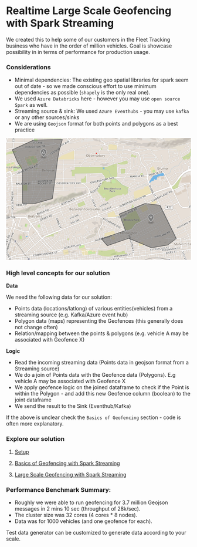 # Realtime Large Scale Geofencing with Spark Streaming

We created this to help some of our customers in the Fleet Tracking business who have in the order of million vehicles. Goal is showcase possibility in in terms of performance for production usage.

### Considerations
* Minimal dependencies: The existing geo spatial libraries for spark seem out of date - so we made conscious effort to use minimum dependencies as possible (`shapely` is the only real one).
* We used `Azure Databricks` here - however you may use `open source Spark` as well.
* Streaming source & sink: We used `Azure Eventhubs` - you may use `kafka` or any other sources/sinks
* We are using `Geojson` format for both points and polygons as a best practice 


![](resources/Geofences.png)

### High level concepts for our solution

__Data__

We need the following data for our solution:
* Points data (locations/latlong) of various entities(vehicles) from a streaming source (e.g. Kafka/Azure event hub)
* Polygon data (maps) representing the Geofences (this generally does not change often)
* Relation/mapping between the points & polygons (e.g. vehicle A may be associated with Geofence X)

__Logic__
* Read the incoming streaming data (Points data in geojson format from a Streaming source) 
* We do a join of Points data with the Geofence data (Polygons). E.g vehicle A may be associated with Geofence X
* We apply geofence logic on the joined dataframe to check if the Point is within the Polygon - and add this new Geofence column (boolean) to the joint dataframe
* We send the result to the Sink (Eventhub/Kafka)

If the above is unclear check the `Basics of Geofencing` section - code is often more explanatory.

### Explore our solution
 

1. [Setup](1.%20Setup)

2. [Basics of Geofencing with Spark Streaming](2.%20Basics%20of%20Geofencing%20with%20Spark%20Streaming)

3. [Large Scale Geofencing with Spark Streaming](3.%20Large%20Scale%20Geofencing%20with%20Spark%20Streaming)


### Performance Benchmark Summary: 
* Roughly we were able to run geofencing for 3.7 million Geojson messages in 2 mins 10 sec (throughput of 28k/sec). 
* The cluster size was 32 cores (4 cores * 8 nodes). 
* Data was for 1000 vehicles (and one geofence for each).

Test data generator can be customized to generate data according to your scale.